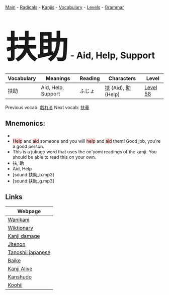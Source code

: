<style> bigfont {font-size: 100px}</style>
[Main](../README.md) -
[Radicals](../radicals.md) -
[Kanjis](../kanjis.md) -
[Vocabulary](../vocabulary.md) -
[Levels](../levels.md) -
[Grammar](../grammar.md)
# <bigfont> 扶助</bigfont> - Aid, Help, Support 

| Vocabulary | Meanings | Reading | Characters | Level |
| --- | --- | --- | --- | --- |
| 扶助 | Aid, Help, Support | ふじょ |  [扶](../kanjis/扶.md) (Aid), [助](../kanjis/助.md) (Help) | [Level 58](../levels/wk_level58.md) |

Previous vocab: [戯れる](戯れる.md) Next vocab: [扶養](扶養.md) 

## Mnemonics:

* 
* <span style="background-color:#ffcccb"> Help</span> and <span style="background-color:#ffcccb"> aid</span> someone and you will <span style="background-color:#ffcccb"> help</span> and <span style="background-color:#ffcccb"> aid</span> them! Good job, you're a good person.
* This is a jukugo word that uses the on'yomi readings of the kanji. You should be able to read this on your own.
* 扶, 助
* Aid, Help
* [sound:扶助_b.mp3]
* [sound:扶助_g.mp3]


## Links 

| Webpage |
| --- |
| [Wanikani          ](https://www.wanikani.com/kanji/扶助) |
| [Wiktionary        ](https://en.wiktionary.org/wiki/扶助) |
| [Kanji damage      ](http://www.kanjidamage.com/kanji/search?utf8=✓&q=扶助) |
| [Jitenon           ](https://jitenon.com/kanji/扶助) |
| [Tanoshii japanese ](https://www.tanoshiijapanese.com/dictionary/kanji.cfm?k=扶助) |
| [Baike             ](https://baike.baidu.com/item/扶助) |
| [Kanji Alive       ](https://app.kanjialive.com/扶助) |
| [Kanshudo          ](https://www.kanshudo.com/searchmn?q=扶助) |
| [Koohii            ](https://kanji.koohii.com/study/kanji/扶助) |
